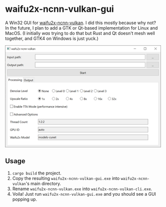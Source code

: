 # waifu2x-ncnn-vulkan-gui

A Win32 GUI for [waifu2x-ncnn-vulkan](https://github.com/nihui/waifu2x-ncnn-vulkan).
I did this mostly because why not? In the future, I plan to add a GTK or Qt-based
implementation for Linux and MacOS. (I initially *was* trying to do that but Rust
and Qt doesn't mesh well together, and GTK4 on Windows is just yuck.)

![screenshot](./screenshot.png)

## Usage

1. `cargo build` the project.
2. Copy the resulting `waifu2x-ncnn-vulkan-gui.exe` into `waifu2x-ncnn-vulkan`'s
   main directory.
3. Rename `waifu2x-ncnn-vulkan.exe` into `waifu2x-ncnn-vulkan-cli.exe`.
4. Voila! Just run `waifu2x-ncnn-vulkan-gui.exe` and you should see a GUI popping up.
